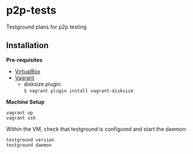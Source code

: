 # p2p-tests
Testground plans for p2p testing

## Installation

**Pre-requisites**

* [VirtualBox](https://www.virtualbox.org/wiki/Downloads)
* [Vagrant](https://www.vagrantup.com/downloads)
  * disksize plugin: \
    `$ vagrant plugin install vagrant-disksize`

**Machine Setup**

```shell
vagrant up
vagrant ssh
```

Within the VM, check that testground is configured and start the daemon:

```shell
testground version
testground daemon
```

